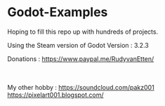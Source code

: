 # Godot-Examples
Hoping to fill this repo up with hundreds of projects.

Using the Steam version of Godot Version : 3.2.3

Donations :  https://www.paypal.me/RudyvanEtten/

<br><br>
My other hobby : https://soundcloud.com/pakz001
<br>
https://pixelart001.blogspot.com/
